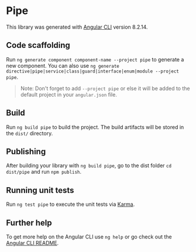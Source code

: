 # Pipe

This library was generated with [Angular CLI](https://github.com/angular/angular-cli) version 8.2.14.

## Code scaffolding

Run `ng generate component component-name --project pipe` to generate a new component. You can also use `ng generate directive|pipe|service|class|guard|interface|enum|module --project pipe`.
> Note: Don't forget to add `--project pipe` or else it will be added to the default project in your `angular.json` file. 

## Build

Run `ng build pipe` to build the project. The build artifacts will be stored in the `dist/` directory.

## Publishing

After building your library with `ng build pipe`, go to the dist folder `cd dist/pipe` and run `npm publish`.

## Running unit tests

Run `ng test pipe` to execute the unit tests via [Karma](https://karma-runner.github.io).

## Further help

To get more help on the Angular CLI use `ng help` or go check out the [Angular CLI README](https://github.com/angular/angular-cli/blob/master/README.md).
